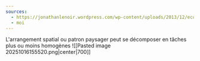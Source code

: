 ```yaml
---
sources:
  - https://jonathanlenoir.wordpress.com/wp-content/uploads/2013/12/ecologie-du-paysage.pdf
  - moi
---
```

L'arrangement spatial ou patron paysager peut se décomposer en tâches plus ou moins homogènes
![[Pasted image 20251016155520.png|center|700]]


